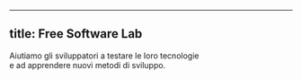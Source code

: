 <!--
SPDX-FileCopyrightText: NOI Techpark <digital@noi.bz.it>

SPDX-License-Identifier: CC0-1.0
-->

---
title: Free Software Lab
---

Aiutiamo gli sviluppatori a testare le loro tecnologie<br>
e ad apprendere nuovi metodi di sviluppo.
